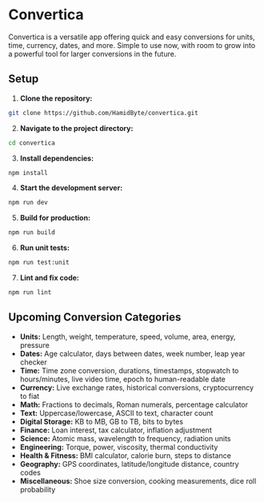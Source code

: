 # Convertica

Convertica is a versatile app offering quick and easy conversions for units, time, currency, dates, and more. Simple to use now, with room to grow into a powerful tool for larger conversions in the future.

## Setup

1. **Clone the repository:**

```sh
git clone https://github.com/HamidByte/convertica.git
```

2. **Navigate to the project directory:**

```sh
cd convertica
```

3. **Install dependencies:**

```sh
npm install
```

4. **Start the development server:**

```sh
npm run dev
```

5. **Build for production:**

```sh
npm run build
```

6. **Run unit tests:**

```sh
npm run test:unit
```

7. **Lint and fix code:**

```sh
npm run lint
```

## Upcoming Conversion Categories

- **Units:** Length, weight, temperature, speed, volume, area, energy, pressure
- **Dates:** Age calculator, days between dates, week number, leap year checker
- **Time:** Time zone conversion, durations, timestamps, stopwatch to hours/minutes, live video time, epoch to human-readable date
- **Currency:** Live exchange rates, historical conversions, cryptocurrency to fiat
- **Math:** Fractions to decimals, Roman numerals, percentage calculator
- **Text:** Uppercase/lowercase, ASCII to text, character count
- **Digital Storage:** KB to MB, GB to TB, bits to bytes
- **Finance:** Loan interest, tax calculator, inflation adjustment
- **Science:** Atomic mass, wavelength to frequency, radiation units
- **Engineering:** Torque, power, viscosity, thermal conductivity
- **Health & Fitness:** BMI calculator, calorie burn, steps to distance
- **Geography:** GPS coordinates, latitude/longitude distance, country codes
- **Miscellaneous:** Shoe size conversion, cooking measurements, dice roll probability
